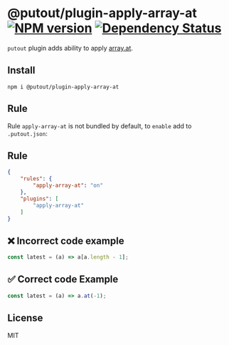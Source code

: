 # @putout/plugin-apply-array-at [![NPM version][NPMIMGURL]][NPMURL] [![Dependency Status][DependencyStatusIMGURL]][DependencyStatusURL]

[NPMIMGURL]: https://img.shields.io/npm/v/@putout/plugin-apply-array-at.svg?style=flat&longCache=true
[NPMURL]: https://npmjs.org/package/@putout/plugin-apply-array-at"npm"
[DependencyStatusURL]: https://david-dm.org/coderaiser/putout?path=packages/plugin-apply-array-at
[DependencyStatusIMGURL]: https://david-dm.org/coderaiser/putout.svg?path=packages/plugin-apply-array-at

`putout` plugin adds ability to apply [array.at](https://github.com/tc39/proposal-relative-indexing-method).

## Install

```
npm i @putout/plugin-apply-array-at
```

## Rule

Rule `apply-array-at` is not bundled by default, to `enable` add to `.putout.json`:

## Rule

```json
{
    "rules": {
        "apply-array-at": "on"
    },
    "plugins": [
        "apply-array-at"
    ]
}
```

## ❌ Incorrect code example

```ts
const latest = (a) => a[a.length - 1];
```

## ✅ Correct code Example

```ts
const latest = (a) => a.at(-1);
```

## License

MIT
